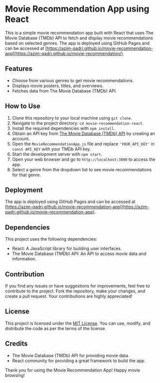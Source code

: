 # Movie Recommendation App using React

This is a simple movie recommendation app built with React that uses The Movie Database (TMDb) API to fetch and display movie recommendations based on selected genres. The app is deployed using GitHub Pages and can be accessed at [https://azim-qadri.github.io/movie-recommendation-app](https://azim-qadri.github.io/movie-recommendation/).

## Features

- Choose from various genres to get movie recommendations.
- Displays movie posters, titles, and overviews.
- Fetches data from The Movie Database (TMDb) API.

## How to Use

1. Clone this repository to your local machine using `git clone`.
2. Navigate to the project directory: `cd movie-recommendation-react`.
3. Install the required dependencies with `npm install`.
4. Obtain an API key from [The Movie Database (TMDb) API](https://www.themoviedb.org/documentation/api) by creating an account.
5. Open the `MovieRecommendationApp.js` file and replace `'YOUR_API_KEY'` in `const API_KEY` with your TMDb API key.
6. Start the development server with `npm start`.
7. Open your web browser and go to `http://localhost:3000` to access the app.
8. Select a genre from the dropdown list to see movie recommendations for that genre.

## Deployment

The app is deployed using GitHub Pages and can be accessed at [https://azim-qadri.github.io/movie-recommendation-app](https://azim-qadri.github.io/movie-recommendation-app).

## Dependencies

This project uses the following dependencies:

- React: A JavaScript library for building user interfaces.
- The Movie Database (TMDb) API: An API to access movie data and information.

## Contribution

If you find any issues or have suggestions for improvements, feel free to contribute to the project. Fork the repository, make your changes, and create a pull request. Your contributions are highly appreciated!

## License

This project is licensed under the [MIT License](LICENSE). You can use, modify, and distribute the code as per the terms of the license.

## Credits

- The Movie Database (TMDb) API for providing movie data.
- React community for providing a great framework to build the app.


Thank you for using the Movie Recommendation App! Happy movie browsing!
